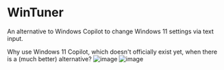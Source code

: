 # WinTuner
An alternative to Windows Copilot to change Windows 11 settings via text input.

Why use Windows 11 Copilot, which doesn't officially exist yet, when there is a (much better) alternative?
![image](https://github.com/SchBenedikt/WinTalker/assets/137323528/87308bf6-a95a-4619-b829-212bb60a8552)
![image](https://github.com/SchBenedikt/WinTalker/assets/137323528/d612e04b-ed38-48ab-9be8-a8e3de96f90a)
